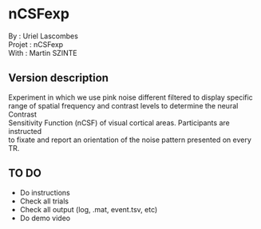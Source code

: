 # nCSFexp
By :      Uriel Lascombes<br/>
Projet :  nCSFexp<br/>
With :    Martin SZINTE

## Version description
Experiment in which we use pink noise different filtered to display specific <br/>
range of spatial frequency and contrast levels to determine the neural Contrast <br/>
Sensitivity Function (nCSF) of visual cortical areas. Participants are instructed<br/>
to fixate and report an orientation of the noise pattern presented on every TR.

## TO DO 
- Do instructions
- Check all trials
- Check all output (log, .mat, event.tsv, etc)
- Do demo video